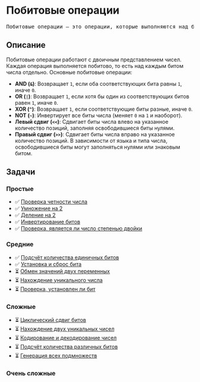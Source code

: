 # Побитовые операции
<pre>
Побитовые операции — это операции, которые выполняются над битами чисел. Они используются для манипуляции данными на самом низком уровне (битовом уровне) и часто применяются в задачах, связанных с оптимизацией, криптографией, обработкой изображений, сетевыми протоколами и другими областями.
</pre>

## Описание

Побитовые операции работают с двоичным представлением чисел. Каждая операция выполняется побитово, то есть над каждым битом числа отдельно. Основные побитовые операции:

- **AND (`&`)**: Возвращает `1`, если оба соответствующих бита равны `1`, иначе `0`.
- **OR (`|`)**: Возвращает `1`, если хотя бы один из соответствующих битов равен `1`, иначе `0`.
- **XOR (`^`)**: Возвращает `1`, если соответствующие биты разные, иначе `0`.
- **NOT (`~`)**: Инвертирует все биты числа (меняет `0` на `1` и наоборот).
- **Левый сдвиг (`<<`)**: Сдвигает биты числа влево на указанное количество позиций, заполняя освободившиеся биты нулями.
- **Правый сдвиг (`>>`)**: Сдвигает биты числа вправо на указанное количество позиций. В зависимости от языка и типа числа, освободившиеся биты могут заполняться нулями или знаковым битом.

## Задачи

### Простые
- ✅ [Проверка четности числа](./CheckParityOfNum/README.md)
- ✅ [Умножение на 2](./MultiplicationBy2/README.md)
- ✅ [Деление на 2](./DivisionBy2/README.md)
- ✅ [Инвертирование битов](./InvertingTheBits/README.md)
- ✅ [Проверка, является ли число степенью двойки](./ThePowerOfTwo/README.md)

### Средние
- ✅ [Подсчёт количества единичных битов](./SingleBitCount/README.md)
- ✅ [Установка и сброс бита](./SettingAndResettingBit/README.md)
- ⏳ [Обмен значений двух переменных](#)
- ⏳ [Нахождение уникального числа](#)
- ⏳ [Проверка, установлен ли бит](#)

### Cложные
- ⏳ [Циклический сдвиг битов](#)
- ⏳ [Нахождение двух уникальных чисел](#)
- ⏳ [Кодирование и декодирование чисел](#)
- ⏳ [Подсчёт количества различных битов](#)
- ⏳ [Генерация всех подмножеств](#)

### Очень сложные




